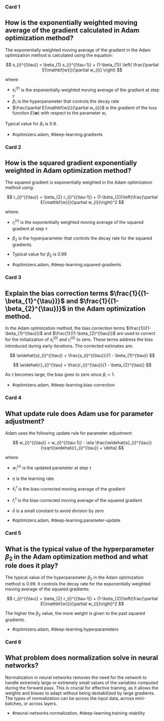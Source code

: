 ### Card 1
## How is the exponentially weighted moving average of the gradient calculated in Adam optimization method?

The exponentially weighted moving average of the gradient in the Adam optimization method is calculated using the equation:

$$
s_{i}^{(\tau)} = \beta_{1} s_{i}^{(\tau-1)} + (1-\beta_{1}) \left( \frac{\partial E(\mathbf{w})}{\partial w_{i}} \right)
$$

where:

- $s_{i}^{(\tau)}$ is the exponentially weighted moving average of the gradient at step $\tau$
- $\beta_{1}$ is the hyperparameter that controls the decay rate
- $\frac{\partial E(\mathbf{w})}{\partial w_{i}}$ is the gradient of the loss function $E(\mathbf{w})$ with respect to the parameter $w_{i}$

Typical value for $\beta_{1}$ is $0.9$.

- #optimizers.adam, #deep-learning.gradients

### Card 2
## How is the squared gradient exponentially weighted in Adam optimization method?

The squared gradient is exponentially weighted in the Adam optimization method using:

$$
r_{i}^{(\tau)} = \beta_{2} r_{i}^{(\tau-1)} + (1-\beta_{2})\left(\frac{\partial E(\mathbf{w})}{\partial w_{i}}\right)^2
$$

where:

- $r_{i}^{(\tau)}$ is the exponentially weighted moving average of the squared gradient at step $\tau$
- $\beta_{2}$ is the hyperparameter that controls the decay rate for the squared gradients
- Typical value for $\beta_{2}$ is $0.99$

- #optimizers.adam, #deep-learning.squared-gradients

### Card 3
## Explain the bias correction terms $\frac{1}{(1-\beta_{1}^{\tau})}$ and $\frac{1}{(1-\beta_{2}^{\tau})}$ in the Adam optimization method.

In the Adam optimization method, the bias correction terms $\frac{1}{(1-\beta_{1}^{\tau})}$ and $\frac{1}{(1-\beta_{2}^{\tau})}$ are used to correct for the initialization of $s_{i}^{(0)}$ and $r_{i}^{(0)}$ to zero. These terms address the bias introduced during early iterations. The corrected estimates are:

$$
\widehat{s}_{i}^{(\tau)} = \frac{s_{i}^{(\tau)}}{1 - \beta_{1}^{\tau}}
$$

$$
\widehat{r}_{i}^{\tau} = \frac{r_{i}^{\tau}}{1 - \beta_{2}^{\tau}}
$$

As $\tau$ becomes large, the bias goes to zero since $\beta_{i} < 1$.

- #optimizers.adam, #deep-learning.bias-correction

### Card 4
## What update rule does Adam use for parameter adjustment?

Adam uses the following update rule for parameter adjustment:

$$
w_{i}^{(\tau)} = w_{i}^{(\tau-1)} - \eta \frac{\widehat{s}_{i}^{\tau}}{\sqrt{\widehat{r}_{i}^{\tau}} + \delta}
$$

where:

- $w_{i}^{(\tau)}$ is the updated parameter at step $\tau$
- $\eta$ is the learning rate
- $\widehat{s}_{i}^{\tau}$ is the bias-corrected moving average of the gradient
- $\widehat{r}_{i}^{\tau}$ is the bias-corrected moving average of the squared gradient
- $\delta$ is a small constant to avoid division by zero

- #optimizers.adam, #deep-learning.parameter-update

### Card 5
## What is the typical value of the hyperparameter $\beta_{2}$ in the Adam optimization method and what role does it play?

The typical value of the hyperparameter $\beta_{2}$ in the Adam optimization method is $0.99$. It controls the decay rate for the exponentially weighted moving average of the squared gradients:

$$
r_{i}^{(\tau)} = \beta_{2} r_{i}^{(\tau-1)} + (1-\beta_{2})\left(\frac{\partial E(\mathbf{w})}{\partial w_{i}}\right)^2
$$

The higher the $\beta_{2}$ value, the more weight is given to the past squared gradients.

- #optimizers.adam, #deep-learning.hyperparameters

### Card 6
## What problem does normalization solve in neural networks?

Normalization in neural networks removes the need for the network to handle extremely large or extremely small values of the variables computed during the forward pass. This is crucial for effective training, as it allows the weights and biases to adapt without being destabilized by large gradients. The types of normalization can be across the input data, across mini-batches, or across layers.

- #neural-networks.normalization, #deep-learning.training-stability
